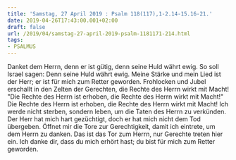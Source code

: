 ```yaml
---
title: 'Samstag, 27 April 2019 : Psalm 118(117),1-2.14-15.16-21.'
date: 2019-04-26T17:43:00.001+02:00
draft: false
url: /2019/04/samstag-27-april-2019-psalm-1181171-214.html
tags: 
- PSALMUS
---
```


Danket dem Herrn, denn er ist gütig, denn seine Huld währt ewig. So soll Israel sagen: Denn seine Huld währt ewig. Meine Stärke und mein Lied ist der Herr; er ist für mich zum Retter geworden. Frohlocken und Jubel erschallt in den Zelten der Gerechten, die Rechte des Herrn wirkt mit Macht! "Die Rechte des Herrn ist erhoben, die Rechte des Herrn wirkt mit Macht!" Die Rechte des Herrn ist erhoben, die Rechte des Herrn wirkt mit Macht! Ich werde nicht sterben, sondern leben, um die Taten des Herrn zu verkünden. Der Herr hat mich hart gezüchtigt, doch er hat mich nicht dem Tod übergeben. Öffnet mir die Tore zur Gerechtigkeit, damit ich eintrete, um dem Herrn zu danken. Das ist das Tor zum Herrn, nur Gerechte treten hier ein. Ich danke dir, dass du mich erhört hast; du bist für mich zum Retter geworden.
